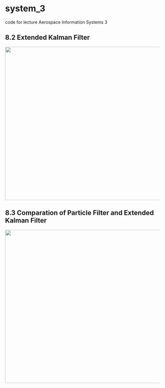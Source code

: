 # system_3
code for lecture Aerospace Information Systems 3

## 8.2 Extended Kalman Filter
<p align="center">
  <img src = "https://github.com/arahatashun/system_3/blob/master/8_2/ekf.png" width="600" height="500" >
</p>


## 8.3 Comparation of Particle Filter and Extended Kalman Filter 

<p align="center">
  <img src = "https://raw.githubusercontent.com/wiki/arahatashun/system_3/img/particle.png" width="600" height="500" >
</p>
